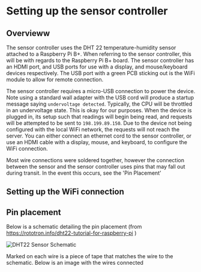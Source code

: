 # Setting up the sensor controller
## Overvieww
The sensor controller uses the DHT 22 temperature-humidity sensor attached to a Raspberry Pi B+. When referring to the sensor controller, this will be with regards to the Raspberry Pi B+ board. The sensor controller has an HDMI port, and USB ports for use with a display, and mouse/keyboard devices respectively. The USB port with a green PCB sticking out is the WiFi module to allow for remote connection. 

The sensor controller requires a micro-USB connection to power the device. Note using a standard wall adapter with the USB cord will produce a startup message saying `undervoltage detected`. Typically, the CPU will be throttled in an undervoltage state. This is okay for our purposes. When the device is plugged in, its setup such that readings will begin being read, and requests will be attempted to be sent to `198.199.89.150`. Due to the device not being configured with the local WiFi network, the requests will not reach the server. You can either connect an ethernet cord to the sensor controller, or use an HDMI cable with a display, mouse, and keyboard, to configure the WiFi connection.

Most wire connections were soldered together, however the connection between the sensor and the sensor controller uses pins that may fall out during transit. In the event this occurs, see the 'Pin Placement' 

## Setting up the WiFi connection



## Pin placement

Below is a schematic detailing the pin placement (from https://rototron.info/dht22-tutorial-for-raspberry-pi )

![DHT22 Sensor Schematic](https://www.rototron.info/wp-content/uploads/DHT22_02.jpg "DHT22 Sensor Schematic")

Marked on each wire is a piece of tape that matches the wire to the schematic. Below is an image with the wires connected


